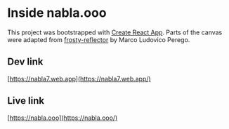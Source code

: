 # Inside nabla.ooo

This project was bootstrapped with [Create React App](https://github.com/facebook/create-react-app).
Parts of the canvas were adapted from [frosty-reflector](https://codesandbox.io/s/23xxw) by Marco Ludovico Perego.

## Dev link

[https://nabla7.web.app](https://nabla7.web.app/)

## Live link

[https://nabla.ooo](https://nabla.ooo/)
